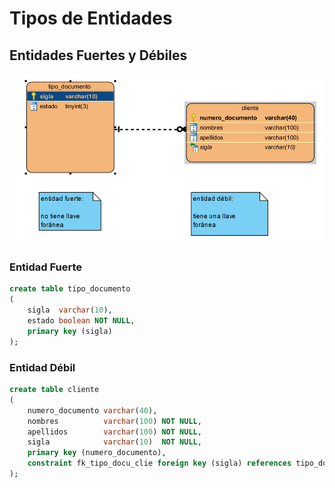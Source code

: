 # Tipos de Entidades

## Entidades Fuertes y Débiles

![](../../.gitbook/assets/image.png)

### Entidad Fuerte

```sql
create table tipo_documento
(
    sigla  varchar(10),
    estado boolean NOT NULL,
    primary key (sigla)
);
```

### Entidad Débil

```sql
create table cliente
(
    numero_documento varchar(40),
    nombres          varchar(100) NOT NULL,
    apellidos        varchar(100) NOT NULL,
    sigla            varchar(10)  NOT NULL,
    primary key (numero_documento),
    constraint fk_tipo_docu_clie foreign key (sigla) references tipo_documento (sigla)
);
```

